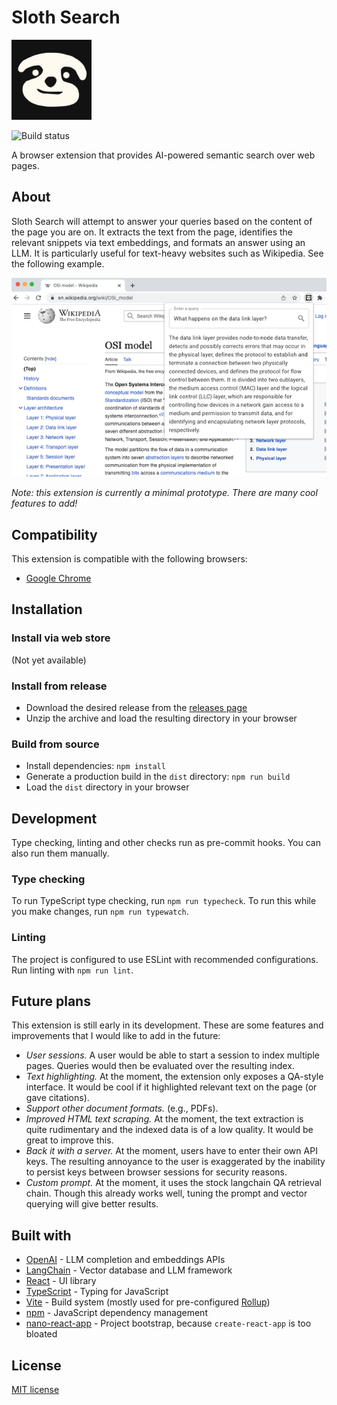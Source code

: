# Sloth Search

![Logo](public/icon128.png)

![Build status](https://github.com/Michael-JB/sloth-search/actions/workflows/build.yml/badge.svg)

A browser extension that provides AI-powered semantic search over web pages.

## About

Sloth Search will attempt to answer your queries based on the content of the page you are on. It extracts the text from the page, identifies the relevant snippets via text embeddings, and formats an answer using an LLM. It is particularly useful for text-heavy websites such as Wikipedia. See the following example.

![Example](bin/screenshot.png)

_Note: this extension is currently a minimal prototype. There are many cool features to add!_

## Compatibility

This extension is compatible with the following browsers:

- [Google Chrome](https://www.google.com/intl/en_uk/chrome/)

## Installation

### Install via web store

(Not yet available)

### Install from release

- Download the desired release from the [releases page](https://github.com/Michael-JB/sloth-search/releases)
- Unzip the archive and load the resulting directory in your browser

### Build from source

- Install dependencies: `npm install`
- Generate a production build in the `dist` directory: `npm run build`
- Load the `dist` directory in your browser

## Development

Type checking, linting and other checks run as pre-commit hooks. You can also run them manually.

### Type checking

To run TypeScript type checking, run `npm run typecheck`. To run this while you make changes, run `npm run typewatch`.

### Linting

The project is configured to use ESLint with recommended configurations. Run linting with `npm run lint`.

## Future plans

This extension is still early in its development. These are some features and improvements that I would like to add in the future:

- _User sessions._ A user would be able to start a session to index multiple pages. Queries would then be evaluated over the resulting index.
- _Text highlighting._ At the moment, the extension only exposes a QA-style interface. It would be cool if it highlighted relevant text on the page (or gave citations).
- _Support other document formats._ (e.g., PDFs).
- _Improved HTML text scraping._ At the moment, the text extraction is quite rudimentary and the indexed data is of a low quality. It would be great to improve this.
- _Back it with a server._ At the moment, users have to enter their own API keys. The resulting annoyance to the user is exaggerated by the inability to persist keys between browser sessions for security reasons.
- _Custom prompt._ At the moment, it uses the stock langchain QA retrieval chain. Though this already works well, tuning the prompt and vector querying will give better results.

## Built with

- [OpenAI](https://openai.com/) - LLM completion and embeddings APIs
- [LangChain](https://js.langchain.com/) - Vector database and LLM framework
- [React](https://react.dev/) - UI library
- [TypeScript](https://www.typescriptlang.org/) - Typing for JavaScript
- [Vite](https://vitejs.dev/) - Build system (mostly used for pre-configured [Rollup](https://rollupjs.org/))
- [npm](https://www.npmjs.com/) - JavaScript dependency management
- [nano-react-app](https://github.com/nano-react-app/nano-react-app) - Project bootstrap, because `create-react-app` is too bloated

## License

[MIT license](./LICENSE)
